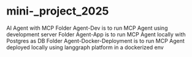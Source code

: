 # mini-_project_2025
AI Agent with MCP
Folder Agent-Dev is to run MCP Agent using development server
Folder Agent-App is to run MCP Agent locally with Postgres as DB
Folder Agent-Docker-Deployment is to run MCP Agent deployed locally using langgraph platform in a dockerized env
